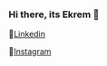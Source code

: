 ### Hi there, its Ekrem 👋
🔗[Linkedin](https://www.linkedin.com/in/ekrem-yilmaz-110940219/)

📸[Instagram](https://www.instagram.com/by_aekrem/)
